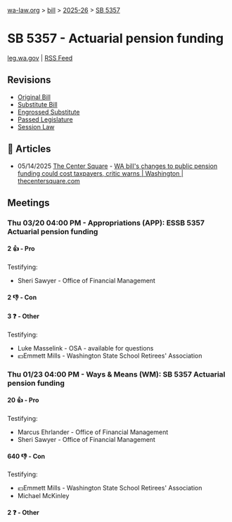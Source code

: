 [wa-law.org](/) > [bill](/bill/) > [2025-26](/bill/2025-26/) > [SB 5357](/bill/2025-26/sb/5357/)

# SB 5357 - Actuarial pension funding
[leg.wa.gov](https://app.leg.wa.gov/billsummary?BillNumber=5357&Year=2025&Initiative=false) | [RSS Feed](./rss.xml)

## Revisions
* [Original Bill](1/)
* [Substitute Bill](S/)
* [Engrossed Substitute](S.E/)
* [Passed Legislature](S.PL/)
* [Session Law](S.SL/)

## 📰 Articles
* 05/14/2025 [The Center Square](/org/the_center_square/) - [WA bill's changes to public pension funding could cost taxpayers, critic warns | Washington | thecentersquare.com](https://www.thecentersquare.com/washington/article_82f2f194-248d-4dc8-b1d6-47ac870e7e48.html#:~:text=Senate%20Bill%205357)

## Meetings
### Thu 03/20 04:00 PM - Appropriations (APP): ESSB 5357 Actuarial pension funding
#### 2 👍 - Pro
Testifying:
* Sheri Sawyer - Office of Financial Management

#### 2 👎 - Con

#### 3 ❓ - Other
Testifying:
* Luke Masselink - OSA - available for questions
* 💵Emmett Mills - Washington State School Retirees' Association

### Thu 01/23 04:00 PM - Ways & Means (WM): SB 5357 Actuarial pension funding
#### 20 👍 - Pro
Testifying:
* Marcus Ehrlander - Office of Financial Management
* Sheri Sawyer - Office of Financial Management

#### 640 👎 - Con
Testifying:
* 💵Emmett Mills - Washington State School Retirees' Association
* Michael McKinley

#### 2 ❓ - Other
